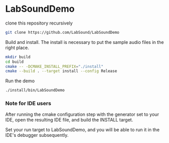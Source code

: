 # LabSoundDemo

clone this repository recursively

```sh
git clone https://github.com/LabSound/LabSoundDemo
```

Build and install. The install is necessary to put the sample audio files in the right place.

```sh
mkdir build
cd build
cmake -- -DCMAKE_INSTALL_PREFIX="./install"
cmake --build . --target install --config Release
```

Run the demo

```sh
./install/bin/LabSoundDemo
```

### Note for IDE users

After running the cmake configuration step with the generator set to your IDE, open the resulting IDE file, and build the INSTALL target.

Set your run target to LabSoundDemo, and you will be able to run it in the IDE's debugger subsequently.
